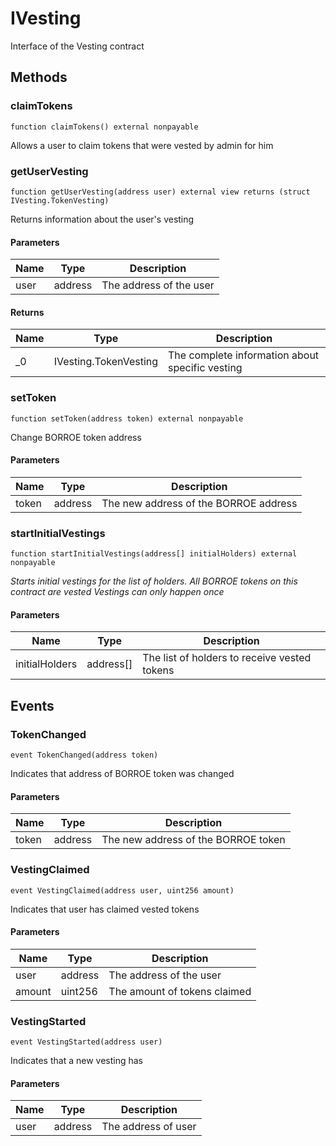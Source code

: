 # IVesting





Interface of the Vesting contract



## Methods

### claimTokens

```solidity
function claimTokens() external nonpayable
```

Allows a user to claim tokens that were vested by admin for him




### getUserVesting

```solidity
function getUserVesting(address user) external view returns (struct IVesting.TokenVesting)
```

Returns information about the user&#39;s vesting



#### Parameters

| Name | Type | Description |
|---|---|---|
| user | address | The address of the user |

#### Returns

| Name | Type | Description |
|---|---|---|
| _0 | IVesting.TokenVesting | The complete information about specific vesting |

### setToken

```solidity
function setToken(address token) external nonpayable
```

Change BORROE token address



#### Parameters

| Name | Type | Description |
|---|---|---|
| token | address | The new address of the BORROE address |

### startInitialVestings

```solidity
function startInitialVestings(address[] initialHolders) external nonpayable
```



*Starts initial vestings for the list of holders.      All BORROE tokens on this contract are vested      Vestings can only happen once*

#### Parameters

| Name | Type | Description |
|---|---|---|
| initialHolders | address[] | The list of holders to receive vested tokens |



## Events

### TokenChanged

```solidity
event TokenChanged(address token)
```

Indicates that address of BORROE token was changed



#### Parameters

| Name | Type | Description |
|---|---|---|
| token  | address | The new address of the BORROE token |

### VestingClaimed

```solidity
event VestingClaimed(address user, uint256 amount)
```

Indicates that user has claimed vested tokens



#### Parameters

| Name | Type | Description |
|---|---|---|
| user  | address | The address of the user |
| amount  | uint256 | The amount of tokens claimed |

### VestingStarted

```solidity
event VestingStarted(address user)
```

Indicates that a new vesting has



#### Parameters

| Name | Type | Description |
|---|---|---|
| user  | address | The address of user |



